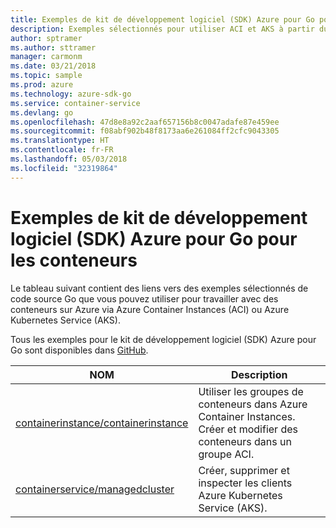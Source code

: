 ```yaml
---
title: Exemples de kit de développement logiciel (SDK) Azure pour Go pour les conteneurs
description: Exemples sélectionnés pour utiliser ACI et AKS à partir du kit de développement logiciel (SDK) Azure pour Go.
author: sptramer
ms.author: sttramer
manager: carmonm
ms.date: 03/21/2018
ms.topic: sample
ms.prod: azure
ms.technology: azure-sdk-go
ms.service: container-service
ms.devlang: go
ms.openlocfilehash: 47d8e8a92c2aaf657156b8c0047adafe87e459ee
ms.sourcegitcommit: f08abf902b48f8173aa6e261084ff2cfc9043305
ms.translationtype: HT
ms.contentlocale: fr-FR
ms.lasthandoff: 05/03/2018
ms.locfileid: "32319864"
---
```

# <a name="azure-sdk-for-go-samples-for-containers"></a>Exemples de kit de développement logiciel (SDK) Azure pour Go pour les conteneurs

Le tableau suivant contient des liens vers des exemples sélectionnés de code source Go que vous pouvez utiliser pour travailler avec des conteneurs sur Azure via Azure Container Instances (ACI) ou Azure Kubernetes Service (AKS). 

Tous les exemples pour le kit de développement logiciel (SDK) Azure pour Go sont disponibles dans [GitHub](https://github.com/Azure-Samples/azure-sdk-for-go-samples).

| NOM | Description |
|------|-------------|
| [containerinstance/containerinstance](https://github.com/Azure-Samples/azure-sdk-for-go-samples/blob/master/containerinstance/containerinstance.go) | Utiliser les groupes de conteneurs dans Azure Container Instances. Créer et modifier des conteneurs dans un groupe ACI. |
| [containerservice/managedcluster](https://github.com/Azure-Samples/azure-sdk-for-go-samples/blob/master/containerservice/managedcluster.go) | Créer, supprimer et inspecter les clients Azure Kubernetes Service (AKS). |
